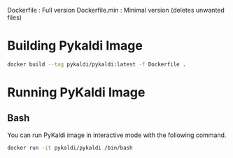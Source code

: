 
Dockerfile : Full version 
Dockerfile.min : Minimal version (deletes unwanted files)

# Building Pykaldi Image

```bash
docker build --tag pykaldi/pykaldi:latest -f Dockerfile .
```

# Running PyKaldi Image
## Bash

You can run PyKaldi image in interactive mode with the following command.

```bash
docker run -it pykaldi/pykaldi /bin/bash
```
